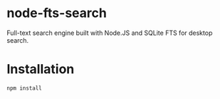# node-fts-search

Full-text search engine built with Node.JS and SQLite FTS for desktop search.

# Installation

```
npm install
```